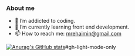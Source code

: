 ### About me


- 🔭 I’m addicted to coding.
- 🌱 I’m currently learning front end development.
- 📫 How to reach me: <mrehaimin@gmail.com>

[![Anurag's GitHub stats](https://github-readme-stats.vercel.app/api?username=rehaimin)](https://github.com/rehaimin/github-readme-stats)#gh-light-mode-only
